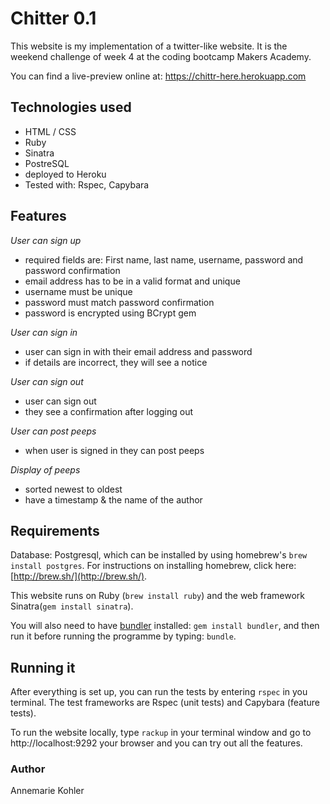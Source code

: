 # Chitter 0.1

This website is my implementation of a twitter-like website. It is the weekend challenge of week 4 at the coding bootcamp Makers Academy.

You can find a live-preview online at: https://chittr-here.herokuapp.com

## Technologies used
* HTML / CSS
* Ruby
* Sinatra
* PostreSQL
* deployed to Heroku
* Tested with: Rspec, Capybara

## Features

*User can sign up*
* required fields are: First name, last name, username, password and password confirmation
* email address has to be in a valid format and unique
* username must be unique
* password must match password confirmation
* password is encrypted using BCrypt gem

*User can sign in*
* user can sign in with their email address and password
* if details are incorrect, they will see a notice

*User can sign out*
* user can sign out
* they see a confirmation after logging out

*User can post peeps*
* when user is signed in they can post peeps

*Display of peeps*
* sorted newest to oldest
* have a timestamp & the name of the author

## Requirements
Database: Postgresql, which can be installed by using homebrew's `brew install postgres`. For instructions on installing homebrew, click here: [http://brew.sh/](http://brew.sh/).

This website runs on Ruby (`brew install ruby`) and the web framework Sinatra(`gem install sinatra`).

You will also need to have [bundler](http://bundler.io/) installed: `gem install bundler`, and then run it before running the programme by typing: `bundle`.

## Running it
After everything is set up, you can run the tests by entering `rspec` in you terminal. The test frameworks are Rspec (unit tests) and Capybara (feature tests).

To run the website locally, type `rackup` in your terminal window and go to http://localhost:9292 your browser and you can try out all the features.

### Author

Annemarie Kohler
